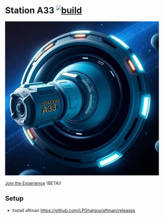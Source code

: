 # Station A33 [![build](https://github.com/AngleOpera/StationA33/actions/workflows/build.yml/badge.svg)](https://github.com/AngleOpera/StationA33/actions/workflows/build.yml)

[![thumbnail](./assets/marketing/game_icon.jpg)](https://ro.blox.com/Ebh5?af_dp=roblox%3A%2F%2FplaceId%3D129543241385348%26launchData%3Dutm1%25253A0%25252C0%25252Cweb-link%25252Chome-hero-play-button%25252C%25253B&af_web_dp=https%3A%2F%2Fwww.roblox.com%2Fgames%2Fstart%3FplaceId%3D129543241385348%26launchData%3Dutm1%25253A0%25252C0%25252Cweb-link%25252Chome-hero-play-button%25252C%25253B)

[Join the Experience](https://ro.blox.com/Ebh5?af_dp=roblox%3A%2F%2FplaceId%3D129543241385348%26launchData%3Dutm1%25253A0%25252C0%25252Cweb-link%25252Chome-hero-play-button%25252C%25253B&af_web_dp=https%3A%2F%2Fwww.roblox.com%2Fgames%2Fstart%3FplaceId%3D129543241385348%26launchData%3Dutm1%25253A0%25252C0%25252Cweb-link%25252Chome-hero-play-button%25252C%25253B) (BETA)!

## Setup

- Install aftman https://github.com/LPGhatguy/aftman/releases
